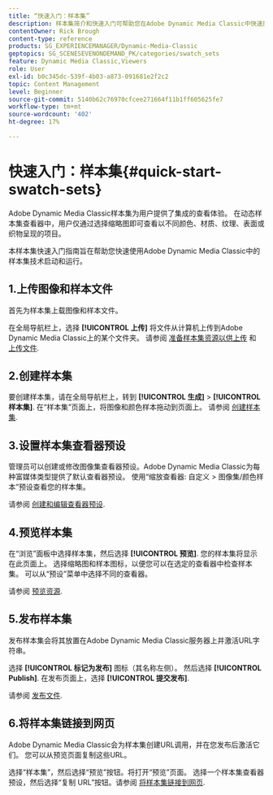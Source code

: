 ```yaml
---
title: “快速入门：样本集”
description: 样本集简介和快速入门可帮助您在Adobe Dynamic Media Classic中快速启动和运行。
contentOwner: Rick Brough
content-type: reference
products: SG_EXPERIENCEMANAGER/Dynamic-Media-Classic
geptopics: SG_SCENESEVENONDEMAND_PK/categories/swatch_sets
feature: Dynamic Media Classic,Viewers
role: User
exl-id: b0c345dc-539f-4b03-a873-091681e2f2c2
topic: Content Management
level: Beginner
source-git-commit: 5140b62c76970cfcee271664f11b1ff605625fe7
workflow-type: tm+mt
source-wordcount: '402'
ht-degree: 17%

---
```


# 快速入门：样本集{#quick-start-swatch-sets}

Adobe Dynamic Media Classic样本集为用户提供了集成的查看体验。 在动态样本集查看器中，用户仅通过选择缩略图即可查看以不同颜色、材质、纹理、表面或织物呈现的项目。

本样本集快速入门指南旨在帮助您快速使用Adobe Dynamic Media Classic中的样本集技术启动和运行。

## 1.上传图像和样本文件

首先为样本集上载图像和样本文件。

在全局导航栏上，选择 **[!UICONTROL 上传]** 将文件从计算机上传到Adobe Dynamic Media Classic上的某个文件夹。 请参阅 [准备样本集资源以供上传](preparing-swatch-set-assets-upload.md#preparing-swatch-set-assets-for-upload) 和 [上传文件](uploading-files.md#uploading-your-files).

## 2.创建样本集

要创建样本集，请在全局导航栏上，转到 **[!UICONTROL 生成]** > **[!UICONTROL 样本集]**. 在“样本集”页面上，将图像和颜色样本拖动到页面上。 请参阅 [创建样本集](creating-swatch-set.md#creating-a-swatch-set).

## 3.设置样本集查看器预设

管理员可以创建或修改图像集查看器预设。Adobe Dynamic Media Classic为每种富媒体类型提供了默认查看器预设。 使用“缩放查看器: 自定义 > 图像集/颜色样本”预设查看您的样本集。

请参阅 [创建和编辑查看器预设](application-setup.md#adding-and-editing-viewer-presets).

## 4.预览样本集

在“浏览”面板中选择样本集，然后选择 **[!UICONTROL 预览]**. 您的样本集将显示在此页面上。 选择缩略图和样本图标，以便您可以在选定的查看器中检查样本集。 可以从“预设”菜单中选择不同的查看器。

请参阅 [预览资源](previewing-asset.md#previewing-an-asset).

## 5.发布样本集

发布样本集会将其放置在Adobe Dynamic Media Classic服务器上并激活URL字符串。

选择 **[!UICONTROL 标记为发布]** 图标（其名称左侧）。 然后选择 **[!UICONTROL Publish]**. 在发布页面上，选择 **[!UICONTROL 提交发布]**.

请参阅 [发布文件](publishing-files.md#publishing-files).

## 6.将样本集链接到网页

Adobe Dynamic Media Classic会为样本集创建URL调用，并在您发布后激活它们。 您可以从预览页面复制这些URL。

选择“样本集”，然后选择“预览”按钮。将打开“预览”页面。 选择一个样本集查看器预设，然后选择“复制 URL”按钮。请参阅 [将样本集链接到网页](linking-swatch-set-web-page.md#linking-a-swatch-set-to-a-web-page).
